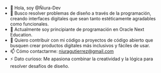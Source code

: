 - 👋 Hola, soy @Ñiura-Dev
- 👀 Busco resolver problemas de diseño a través de la programación, creando interfaces digitales que sean tanto estéticamente agradables como funcionales.
- 🌱 Actualmente soy principiante de programación en Oracle Next Education.
- 💞️ Quiero contribuir con mi código a proyectos de código abierto que busquen crear productos digitales más inclusivos y fáciles de usar.
- 📫 Cómo contactarme: niuragutierrez@gmail.com
- ⚡ Dato curioso: Me apasiona combinar la creatividad y la lógica para resolver desafíos de diseño.

<!---
Niura-Dev/Niura-Dev is a ✨ special ✨ repository because its `README.md` (this file) appears on your GitHub profile.
You can click the Preview link to take a look at your changes.
--->
